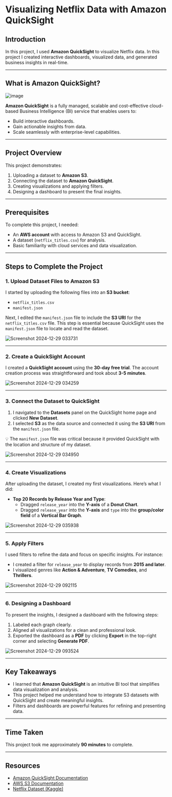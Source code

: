 # Visualizing Netflix Data with Amazon QuickSight

## Introduction

In this project, I used **Amazon QuickSight** to visualize Netflix data. In this project I created interactive dashboards, visualized data, and generated business insights in real-time.

---
## What is Amazon QuickSight?

![image](https://github.com/user-attachments/assets/ce220e15-ba64-451e-8a14-cd02982a3f3e)

**Amazon QuickSight** is a fully managed, scalable and cost-effective cloud-based Business Intelligence (BI) service that enables users to:
- Build interactive dashboards.
- Gain actionable insights from data.
- Scale seamlessly with enterprise-level capabilities.

---

## Project Overview

This project demonstrates:
1. Uploading a dataset to **Amazon S3**.
2. Connecting the dataset to **Amazon QuickSight**.
3. Creating visualizations and applying filters.
4. Designing a dashboard to present the final insights.

---

## Prerequisites

To complete this project, I needed:
- An **AWS account** with access to Amazon S3 and QuickSight.
- A dataset (`netflix_titles.csv`) for analysis.
- Basic familiarity with cloud services and data visualization.

---

## Steps to Complete the Project

### 1. Upload Dataset Files to Amazon S3
I started by uploading the following files into an **S3 bucket**:
- `netflix_titles.csv`
- `manifest.json`

Next, I edited the `manifest.json` file to include the **S3 URI** for the `netflix_titles.csv` file. This step is essential because QuickSight uses the `manifest.json` file to locate and read the dataset.

![Screenshot 2024-12-29 033731](https://github.com/user-attachments/assets/f6aba519-8ec5-4358-a7f4-2d4876051f0b)

---

### 2. Create a QuickSight Account
I created a **QuickSight account** using the **30-day free trial**. The account creation process was straightforward and took about **3-5 minutes**.

![Screenshot 2024-12-29 034259](https://github.com/user-attachments/assets/b16c6b74-0b89-41c0-810b-26f880141dfe)


---

### 3. Connect the Dataset to QuickSight
1. I navigated to the **Datasets** panel on the QuickSight home page and clicked **New Dataset**.
2. I selected **S3** as the data source and connected it using the **S3 URI** from the `manifest.json` file.

💡 The `manifest.json` file was critical because it provided QuickSight with the location and structure of my dataset.

![Screenshot 2024-12-29 034950](https://github.com/user-attachments/assets/5b7b3246-43a7-44a8-9df8-f7ecc3fecf55)

---

### 4. Create Visualizations
After uploading the dataset, I created my first visualizations. Here’s what I did:
- **Top 20 Records by Release Year and Type**:
  - Dragged `release_year` into the **Y-axis** of a **Donut Chart**.
  - Dragged `release_year` into the **Y-axis** and `type` into the **group/color field** of a **Vertical Bar Graph**.

![Screenshot 2024-12-29 035938](https://github.com/user-attachments/assets/c445d10e-264d-4bba-b7c1-c78a4b17f6ed)

---

### 5. Apply Filters
I used filters to refine the data and focus on specific insights. For instance:
- I created a filter for `release_year` to display records from **2015 and later**.
- I visualized genres like **Action & Adventure**, **TV Comedies**, and **Thrillers**.

![Screenshot 2024-12-29 092115](https://github.com/user-attachments/assets/a33aad91-212b-43fb-bb93-afe314ac455c)


---

### 6. Designing a Dashboard
To present the insights, I designed a dashboard with the following steps:
1. Labeled each graph clearly.
2. Aligned all visualizations for a clean and professional look.
3. Exported the dashboard as a **PDF** by clicking **Export** in the top-right corner and selecting **Generate PDF**.

![Screenshot 2024-12-29 093524](https://github.com/user-attachments/assets/e8f0af05-5137-4717-ab5c-6414aebd656a)

---

## Key Takeaways

- I learned that **Amazon QuickSight** is an intuitive BI tool that simplifies data visualization and analysis.
- This project helped me understand how to integrate S3 datasets with QuickSight and create meaningful insights.
- Filters and dashboards are powerful features for refining and presenting data.

---

## Time Taken

This project took me approximately **90 minutes** to complete.

---

## Resources

- [Amazon QuickSight Documentation](https://aws.amazon.com/quicksight/)
- [AWS S3 Documentation](https://aws.amazon.com/s3/)
- [Netflix Dataset (Kaggle)](https://www.kaggle.com/datasets/shivamb/netflix-shows)
